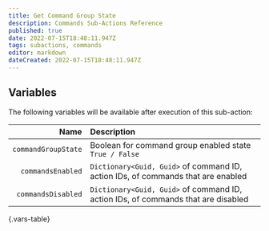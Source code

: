 ```yaml
---
title: Get Command Group State
description: Commands Sub-Actions Reference
published: true
date: 2022-07-15T18:48:11.947Z
tags: subactions, commands
editor: markdown
dateCreated: 2022-07-15T18:48:11.947Z
---
```


##  Variables

The following variables will be available after execution of this sub-action:

| Name | Description |
|-----:|:------------|
| `commandGroupState` | Boolean for command group enabled state <br> `True / False`
| `commandsEnabled` | `Dictionary<Guid, Guid>` of command ID, action IDs, of commands that are enabled |
| `commandsDisabled` | `Dictionary<Guid, Guid>` of command ID, action IDs, of commands that are disabled |
{.vars-table}